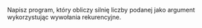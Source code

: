 Napisz program, który obliczy silnię liczby podanej jako argument wykorzystując wywołania rekurencyjne.
